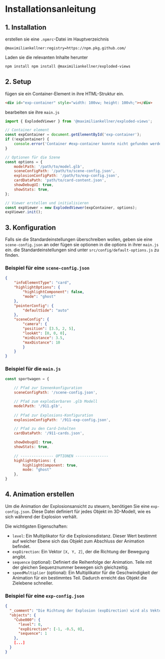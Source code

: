 # Installationsanleitung

## 1. Installation

erstellen sie eine `.npmrc`-Datei im Hauptverzeichnis
```
@maximiliankellner:registry=https://npm.pkg.github.com/
```

Laden sie die relevanten Inhalte herunter
```sh
npm install npm install @maximiliankellner/exploded-views
```

## 2. Setup

fügen sie ein Container-Element in ihre HTML-Struktur ein.
```html
<div id="exp-container" style="width: 100vw; height: 100vh;"></div>
```

bearbeiten sie ihre `main.js`
```js
import { ExplodedViewer } from '@maximiliankellner/exploded-views';

// Container element
const expContainer = document.getElementById('exp-container');
if (!expContainer) {
    console.error('Container #exp-container konnte nicht gefunden werden.');
}

// Optionen für die Szene
const options = {
    modelPath: '/path/to/model.glb',
    sceneConfigPath: '/path/to/scene-config.json',
    explosionConfigPath: '/path/to/exp-config.json',
    cardDataPath: 'path/to/card-content.json',
    showDebugUI: true,
    showStats: true,
};

// Viewer erstellen und initialisieren
const expViewer = new ExplodedViewer(expContainer, options);
expViewer.init();
```

## 3. Konfiguration
Falls sie die Standardeinstellungen  überschreiben wollen, geben sie eine `scene-config.json` an oder fügen sie optionen in die options in ihrer `main.js` ein. die Standardeinstellungen sind unter `src/config/default-options.js` zu finden.

### Beispiel für eine `scene-config.json`

```json
{
    "infoElementType": "card",
    "highlightOptions": {
        "highlightComponent": false,
        "mode": "ghost"
    },
    "pointerConfig": {
        "defaultSide": "auto"
    },
    "sceneConfig": {
        "camera": {
        "position": [3.5, 2, 5],
        "lookAt": [0, 0, 0],
        "minDistance": 3.5,
        "maxDistance": 10
        }
    }
}
```

### Beispiel für die `main.js` 

```js
const sportwagen = {

    // Pfad zur Szenenkonfiguration
    sceneConfigPath: '/scene-config.json', 

    // Pfad zum explodierbaren .glb Modell
    modelPath: '/911.glb', 
    
    // Pfad zur Explosions-Konfiguration
    explosionConfigPath: '/911-exp-config.json',

    // Pfad zu den Card-Inhalten
    cardDataPath: '/911-cards.json',

    showDebugUI: true,
    showStats: true,
    
    // --------------- OPTIONEN ---------------
    highlightOptions: {
        highlightComponent: true,
        mode: "ghost"
    },
}
```

## 4. Animation erstellen

Um die Animation der Explosionsansicht zu steuern, benötigen Sie eine `exp-config.json`. Diese Datei definiert für jedes Objekt im 3D-Modell, wie es sich während der Explosion verhält.

Die wichtigsten Eigenschaften:
- `level`: Ein Multiplikator für die Explosionsdistanz. Dieser Wert bestimmt auf welcher Ebene sich das Objekt zum Abschluss der Animation befindet.
- `expDirection`: Ein Vektor `[X, Y, Z]`, der die Richtung der Bewegung angibt.
- `sequence` (optional): Definiert die Reihenfolge der Animation. Teile mit der gleichen Sequenznummer bewegen sich gleichzeitig.
- `speedMultiplier` (optional): Ein Multiplikator für die Geschwindigkeit der Animation für ein bestimmtes Teil. Dadurch erreicht das Objekt die Zielebene schneller.

### Beispiel für eine `exp-config.json`

```json
{
  "_comment": "Die Richtung der Explosion (expDirection) wird als Vektor [X, Y, Z] angegeben.",
  "objects": {
    "Cube000": {
      "level": 0,
      "expDirection": [-1, -0.5, 0],
      "sequence": 1
    },
    [...]
  }
}
```


